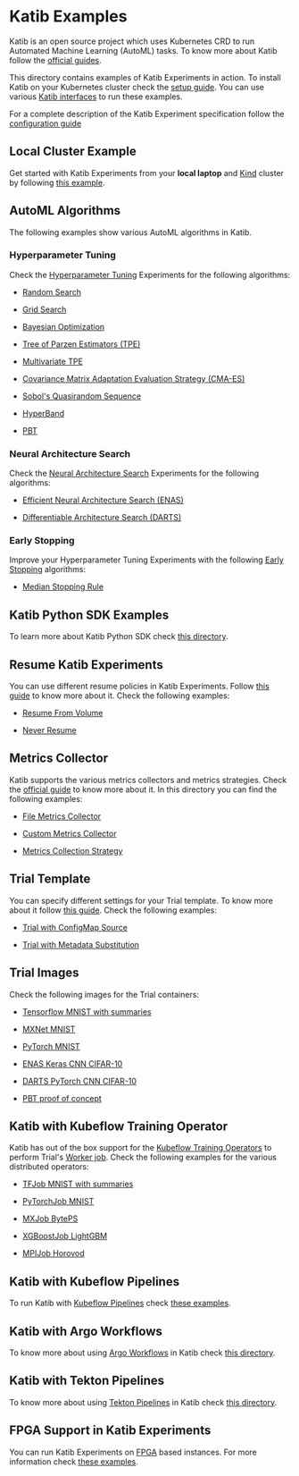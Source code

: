 # Katib Examples

Katib is an open source project which uses Kubernetes CRD to run Automated
Machine Learning (AutoML) tasks. To know more about Katib follow the
[official guides](https://www.kubeflow.org/docs/components/katib/overview/).

This directory contains examples of Katib Experiments in action. To install Katib on your
Kubernetes cluster check the
[setup guide](https://www.kubeflow.org/docs/components/katib/hyperparameter/#katib-setup).
You can use various [Katib interfaces](https://www.kubeflow.org/docs/components/katib/overview/#katib-interfaces)
to run these examples.

For a complete description of the Katib Experiment specification follow the
[configuration guide](https://www.kubeflow.org/docs/components/katib/experiment/#configuration-spec)

## Local Cluster Example

Get started with Katib Experiments from your **local laptop** and
[Kind](https://github.com/kubernetes-sigs/kind/) cluster by following
[this example](./kind-cluster).

## AutoML Algorithms

The following examples show various AutoML algorithms in Katib.

### Hyperparameter Tuning

Check the [Hyperparameter Tuning](https://www.kubeflow.org/docs/components/katib/overview/#hyperparameters-and-hyperparameter-tuning)
Experiments for the following algorithms:

- [Random Search](./hp-tuning/random.yaml)

- [Grid Search](./hp-tuning/grid.yaml)

- [Bayesian Optimization](./hp-tuning/bayesian-optimization.yaml)

- [Tree of Parzen Estimators (TPE)](./hp-tuning/tpe.yaml)

- [Multivariate TPE](./hp-tuning/multivariate-tpe.yaml)

- [Covariance Matrix Adaptation Evaluation Strategy (CMA-ES)](./hp-tuning/cma-es.yaml)

- [Sobol's Quasirandom Sequence](./hp-tuning/sobol.yaml)

- [HyperBand](./hp-tuning/hyperband.yaml)

- [PBT](./hp-tuning/simple-pbt.yaml)

### Neural Architecture Search

Check the [Neural Architecture Search](https://www.kubeflow.org/docs/components/katib/overview/#neural-architecture-search)
Experiments for the following algorithms:

- [Efficient Neural Architecture Search (ENAS)](./nas/enas-gpu.yaml)

- [Differentiable Architecture Search (DARTS)](./nas/darts-gpu.yaml)

### Early Stopping

Improve your Hyperparameter Tuning Experiments with the following
[Early Stopping](https://www.kubeflow.org/docs/components/katib/early-stopping/) algorithms:

- [Median Stopping Rule](./early-stopping/median-stop.yaml)

## Katib Python SDK Examples

To learn more about Katib Python SDK check [this directory](./sdk).

## Resume Katib Experiments

You can use different resume policies in Katib Experiments. Follow
[this guide](https://www.kubeflow.org/docs/components/katib/resume-experiment/)
to know more about it. Check the following examples:

- [Resume From Volume](./resume-experiment/from-volume-resume.yaml)

- [Never Resume](./resume-experiment/never-resume.yaml)

## Metrics Collector

Katib supports the various metrics collectors and metrics strategies.
Check the [official guide](https://www.kubeflow.org/docs/components/katib/experiment/#configuration-spec)
to know more about it. In this directory you can find the following examples:

- [File Metrics Collector](./metrics-collector/file-metrics-collector.yaml)

- [Custom Metrics Collector](./metrics-collector/custom-metrics-collector.yaml)

- [Metrics Collection Strategy](./metrics-collector/metrics-collection-strategy.yaml)

## Trial Template

You can specify different settings for your Trial template. To know more about it
follow [this guide](https://www.kubeflow.org/docs/components/katib/trial-template/#use-trial-template-to-submit-experiment).
Check the following examples:

- [Trial with ConfigMap Source](./trial-template/trial-configmap-source.yaml)

- [Trial with Metadata Substitution](./trial-template/trial-metadata-substitution.yaml)

## Trial Images

Check the following images for the Trial containers:

- [Tensorflow MNIST with summaries](./trial-images/tf-mnist-with-summaries)

- [MXNet MNIST](./trial-images/mxnet-mnist)

- [PyTorch MNIST](./trial-images/pytorch-mnist)

- [ENAS Keras CNN CIFAR-10](./trial-images/enas-cnn-cifar10)

- [DARTS PyTorch CNN CIFAR-10](./trial-images/darts-cnn-cifar10)

- [PBT proof of concept](./trial-images/simple-pbt)

## Katib with Kubeflow Training Operator

Katib has out of the box support for the [Kubeflow Training Operators](https://github.com/kubeflow/training-operator) to
perform Trial's [Worker job](https://www.kubeflow.org/docs/components/katib/overview/#trial).
Check the following examples for the various distributed operators:

- [TFJob MNIST with summaries](./kubeflow-training-operator/tfjob-mnist-with-summaries.yaml)

- [PyTorchJob MNIST](./kubeflow-training-operator/pytorchjob-mnist.yaml)

- [MXJob BytePS](./kubeflow-training-operator/mxjob-byteps.yaml)

- [XGBoostJob LightGBM](./kubeflow-training-operator/xgboostjob-lightgbm.yaml)

- [MPIJob Horovod](./kubeflow-training-operator/mpijob-horovod.yaml)

## Katib with Kubeflow Pipelines

To run Katib with [Kubeflow Pipelines](https://github.com/kubeflow/pipelines) check
[these examples](./kubeflow-pipelines).

## Katib with Argo Workflows

To know more about using [Argo Workflows](https://github.com/argoproj/argo-workflows)
in Katib check [this directory](./argo).

## Katib with Tekton Pipelines

To know more about using [Tekton Pipelines](https://github.com/tektoncd/pipeline)
in Katib check [this directory](./tekton).

## FPGA Support in Katib Experiments

You can run Katib Experiments on [FPGA](https://en.wikipedia.org/wiki/Field-programmable_gate_array)
based instances. For more information check [these examples](./fpga).
